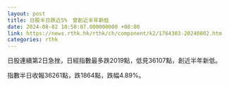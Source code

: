 ```yaml
---
layout: post
title: 日股半日跌近5%　曾創近半年新低
date: 2024-08-02 10:50:07.000000000 +08:00
link: https://news.rthk.hk/rthk/ch/component/k2/1764383-20240802.htm
categories: rthk
---
```


日股連續第2日急挫，日經指數最多跌2019點，低見36107點，創近半年新低。

指數半日收報36261點，跌1864點，跌幅4.89%。
